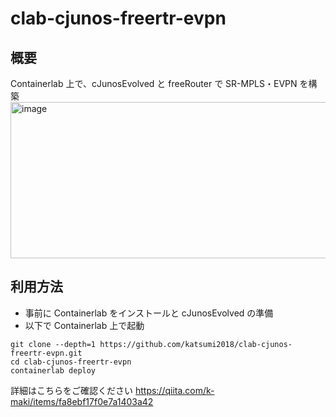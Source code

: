 # clab-cjunos-freertr-evpn
## 概要
Containerlab 上で、cJunosEvolved と freeRouter で SR-MPLS・EVPN を構築
<img width="1172" height="250" alt="image" src="https://github.com/user-attachments/assets/f61e3976-1ed1-4af4-b4ff-7d763b9c0595" />

## 利用方法
- 事前に Containerlab をインストールと cJunosEvolved の準備
- 以下で Containerlab 上で起動
```
git clone --depth=1 https://github.com/katsumi2018/clab-cjunos-freertr-evpn.git
cd clab-cjunos-freertr-evpn
containerlab deploy
```

詳細はこちらをご確認ください
https://qiita.com/k-maki/items/fa8ebf17f0e7a1403a42
